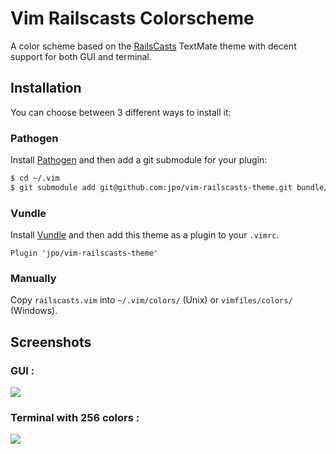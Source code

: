 # Vim Railscasts Colorscheme

A color scheme based on the [RailsCasts](http://railscasts.com) TextMate theme 
with decent support for both GUI and terminal.


## Installation
You can choose between 3 different ways to install it:

### Pathogen

Install [Pathogen](https://github.com/tpope/vim-pathogen) and then add a 
git submodule for your plugin:

```sh
$ cd ~/.vim
$ git submodule add git@github.com:jpo/vim-railscasts-theme.git bundle/railscasts-theme
```

### Vundle

Install [Vundle](https://github.com/gmarik/Vundle.vim) and then add this theme
as a plugin to your ```.vimrc```.

```vim
Plugin 'jpo/vim-railscasts-theme'
```

### Manually

Copy ```railscasts.vim``` into ```~/.vim/colors/``` (Unix) or 
```vimfiles/colors/``` (Windows).


## Screenshots

### GUI :
<img src="https://raw.github.com/jpo/vim-railscasts-theme/master/screenshot_gui.jpg" />

### Terminal with 256 colors :
<img src="https://raw.github.com/jpo/vim-railscasts-theme/master/screenshot_256.jpg" />

